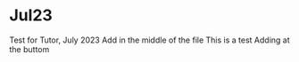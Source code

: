 # Jul23
Test for Tutor, July 2023
Add in the middle of the file
This is a test
Adding at the buttom
